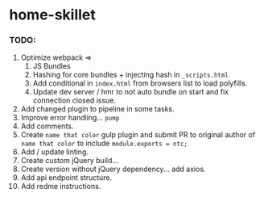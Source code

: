 # home-skillet

### TODO:

1. Optimize webpack =>
    1. JS Bundles
    1. Hashing for core bundles + injecting hash in `_scripts.html`
    1. Add conditional in `index.html` from browsers list to load polyfills.
    1. Update dev server / hmr to not auto bundle on start and fix connection closed issue.
1. Add changed plugin to pipeline in some tasks.
1. Improve error handling... `pump`
1. Add comments.
1. Create `name that color` gulp plugin and submit PR to original author of `name that color` to include `module.exports = ntc;`
1. Add / update linting.
1. Create custom jQuery build...
1. Create version without jQuery dependency... add axios. 
1. Add api endpoint structure.
1. Add redme instructions.
